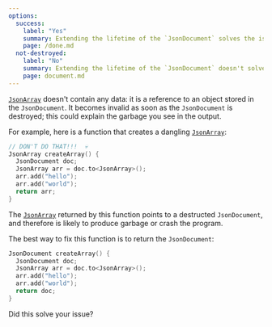 ```yaml
---
options:
  success:
    label: "Yes"
    summary: Extending the lifetime of the `JsonDocument` solves the issue
    page: /done.md
  not-destroyed:
    label: "No"
    summary: Extending the lifetime of the `JsonDocument` doesn't solve the issue
    page: document.md
---
```


[`JsonArray`](/v7/api/jsonarray/) doesn't contain any data: it is a reference to an object stored in the `JsonDocument`. It becomes invalid as soon as the `JsonDocument` is destroyed; this could explain the garbage you see in the output.

For example, here is a function that creates a dangling [`JsonArray`](/v7/api/jsonarray/):

```c++
// DON'T DO THAT!!!  💀
JsonArray createArray() {
  JsonDocument doc;
  JsonArray arr = doc.to<JsonArray>();
  arr.add("hello");
  arr.add("world");
  return arr;
}
```

The [`JsonArray`](/v7/api/jsonarray/) returned by this function points to a destructed `JsonDocument`, and therefore is likely to produce garbage or crash the program.

The best way to fix this function is to return the `JsonDocument`:

```c++
JsonDocument createArray() {
  JsonDocument doc;
  JsonArray arr = doc.to<JsonArray>();
  arr.add("hello");
  arr.add("world");
  return doc;
}
```

Did this solve your issue?

